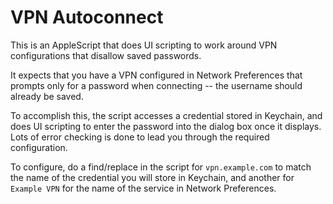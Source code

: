 # VPN Autoconnect

This is an AppleScript that does UI scripting to work around VPN configurations
that disallow saved passwords.

It expects that you have a VPN configured in Network Preferences
that prompts only for a password when connecting --
the username should already be saved.

To accomplish this, the script accesses a credential stored in Keychain,
and does UI scripting to enter the password into the dialog box once it displays.
Lots of error checking is done to lead you through the required configuration.

To configure, do a find/replace in the script for `vpn.example.com`
to match the name of the credential you will store in Keychain,
and another for `Example VPN` for the name of the service in Network Preferences.
